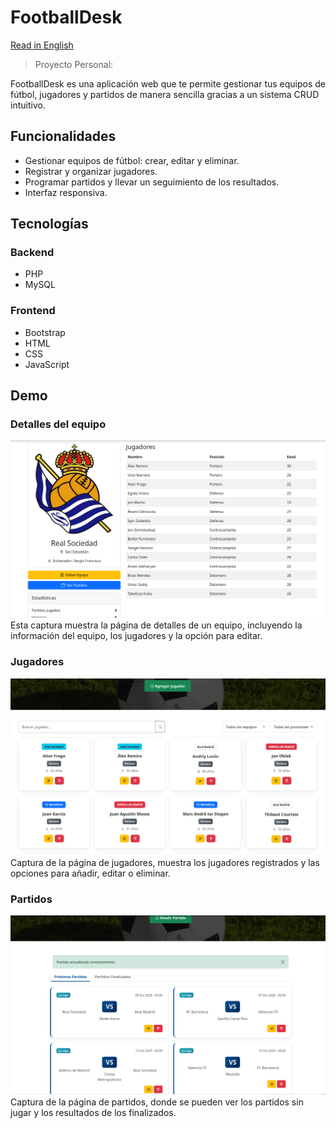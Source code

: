 # FootballDesk

[Read in English](README.md)

> Proyecto Personal:

FootballDesk es una aplicación web que te permite gestionar tus equipos de fútbol, jugadores y partidos de manera sencilla gracias a un sistema CRUD intuitivo.  

## Funcionalidades

- Gestionar equipos de fútbol: crear, editar y eliminar.
- Registrar y organizar jugadores.
- Programar partidos y llevar un seguimiento de los resultados.
- Interfaz responsiva.

## Tecnologías

### Backend
- PHP
- MySQL
### Frontend
- Bootstrap
- HTML
- CSS
- JavaScript

## Demo

### Detalles del equipo
[![Team Details Page](demo/teams.PNG)](demo/teams.PNG)  
Esta captura muestra la página de detalles de un equipo, incluyendo la información del equipo, los jugadores y la opción para editar.

### Jugadores
[![Players Page](demo/players.PNG)](demo/players.PNG)  
Captura de la página de jugadores, muestra los jugadores registrados y las opciones para añadir, editar o eliminar.

### Partidos
[![Matches Page](demo/matches.PNG)](demo/matches.PNG)
Captura de la página de partidos, donde se pueden ver los partidos sin jugar y los resultados de los finalizados.

